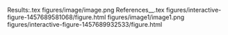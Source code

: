 Results:.tex
figures/image/image.png
References__.tex
figures/interactive-figure-1457689581068/figure.html
figures/image1/image1.png
figures/interactive-figure-1457689932533/figure.html
